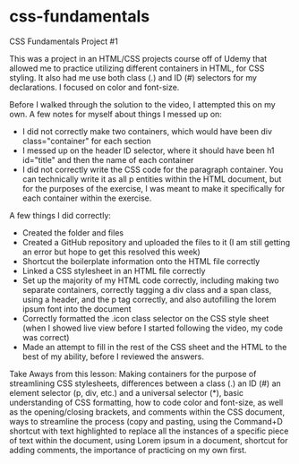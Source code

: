 # css-fundamentals
CSS Fundamentals Project #1

This was a project in an HTML/CSS projects course off of Udemy that allowed me to practice utilizing different containers in HTML, for CSS styling. It also had me use both class (.) and ID (#) selectors for my declarations. I focused on color and font-size.

Before I walked through the solution to the video, I attempted this on my own. A few notes for myself about things I messed up on:

- I did not correctly make two containers, which would have been div class="container" for each section
- I messed up on the header ID selector, where it should have been h1 id="title" and then the name of each container
- I did not correctly write the CSS code for the paragraph container. You can technically write it as all p entities within the HTML document, but for the purposes of the exercise, I was meant to make it specifically for each container within the exercise.

A few things I did correctly:

- Created the folder and files
- Created a GitHub repository and uploaded the files to it (I am still getting an error but hope to get this resolved this week)
- Shortcut the boilerplate information onto the HTML file correctly
- Linked a CSS stylesheet in an HTML file correctly
- Set up the majority of my HTML code correctly, including making two separate containers, correctly tagging a div class and a span class, using a header, and the p tag correctly, and also autofilling the lorem ipsum font into the document
- Correctly formatted the .icon class selector on the CSS style sheet (when I showed live view before I started following the video, my code was correct)
- Made an attempt to fill in the rest of the CSS sheet and the HTML to the best of my ability, before I reviewed the answers.

Take Aways from this lesson: Making containers for the purpose of streamlining CSS stylesheets, differences between a class (.) an ID (#) an element selector (p, div, etc.) and a universal selector (*), basic understanding of CSS formatting, how to code color and font-size, as well as the opening/closing brackets, and comments within the CSS document, ways to streamline the process (copy and pasting, using the Command+D shortcut with text highlighted to replace all the instances of a specific piece of text within the document, using Lorem ipsum in a document, shortcut for adding comments, the importance of practicing on my own first.
